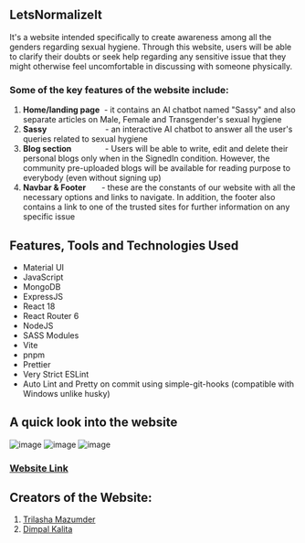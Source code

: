 ## LetsNormalizeIt
It's a website intended specifically to create awareness among all the genders regarding sexual hygiene. Through this website, users will be able to clarify their doubts or seek help regarding any sensitive issue that they might otherwise feel uncomfortable in discussing with someone physically. 

### Some of the key features of the website include:

1) **Home/landing page**&nbsp;  -  it contains an AI chatbot named "Sassy" and also separate articles on Male, Female and Transgender's sexual hygiene
2) **Sassy** &nbsp; &nbsp;&nbsp;  &nbsp; &nbsp; &nbsp; &nbsp; &nbsp;&nbsp; &nbsp;&nbsp;&nbsp;&nbsp;&nbsp;&nbsp;&nbsp;&nbsp;&nbsp;- an interactive AI chatbot to answer all the user's queries related to sexual hygiene
3) **Blog section** &nbsp;&nbsp;&nbsp;&nbsp; &nbsp;&nbsp;&nbsp;&nbsp;  &nbsp;&nbsp;&nbsp;   - Users will be able to write, edit and delete their personal blogs only when in the SignedIn condition. However, the community pre-uploaded blogs will be available for reading purpose to everybody (even without signing up)
4) **Navbar & Footer**  &nbsp; &nbsp; &nbsp; - these are the constants of our website with all the necessary options and links to navigate. In addition, the footer  also contains a link to one of the trusted sites for further information on any specific issue

## Features, Tools and Technologies Used
- Material UI
- JavaScript
- MongoDB
- ExpressJS
- React 18
- React Router 6
- NodeJS
- SASS Modules
- Vite
- pnpm
- Prettier
- Very Strict ESLint
- Auto Lint and Pretty on commit using simple-git-hooks (compatible with Windows unlike husky)

## A quick look into the website
  ![image](https://github.com/Trilasha/LetsNormalizeIt/assets/95575615/069bd63f-83c2-4fc5-9f35-9decd2003a86)
  ![image](https://github.com/Trilasha/LetsNormalizeIt/assets/95575615/e4c83c49-fa8c-4145-9db3-a418338d8747)
  ![image](https://github.com/Trilasha/LetsNormalizeIt/assets/95575615/07e722f7-444f-4255-a70c-3beaa222a8bf)

### [Website Link](https://letsnormalizeit.netlify.app/)

## Creators of the Website:
1) [Trilasha Mazumder](https://www.linkedin.com/in/trilasha-mazumder-51b234224)
2) [Dimpal Kalita](https://www.linkedin.com/in/dimpal-kalita-819121226)

